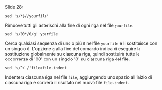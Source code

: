 Slide 28:

	sed 's/*$//yourfile'
Rimuove tutti gli asterischi alla fine di ogni riga nel file `yourfile`.

	sed 's/00*/0/g' yourfile
Cerca qualsiasi sequenza di uno o più `0` nel file `yourfile` e li sostituisce con un singolo `0`. L'opzione `g` alla fine del comando indica di eseguire la sostituzione globalmente su ciascuna riga, quindi sostituirà tutte le occorrenze di '00' con un singolo '0' su ciascuna riga del file.

	sed 's/^/ /'file>file.indent
Indenterà ciascuna riga nel file `file`, aggiungendo uno spazio all'inizio di ciascuna riga e scriverà il risultato nel nuovo file `file.indent`.